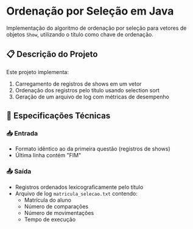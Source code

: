 # Ordenação por Seleção em Java

Implementação do algoritmo de ordenação por seleção para vetores de objetos `Show`, utilizando o título como chave de ordenação.

## 📋 Descrição do Projeto

Este projeto implementa:
1. Carregamento de registros de shows em um vetor
2. Ordenação dos registros pelo título usando selection sort
3. Geração de um arquivo de log com métricas de desempenho

## 📝 Especificações Técnicas

### 📥 Entrada
- Formato idêntico ao da primeira questão (registros de shows)
- Última linha contém "FIM"

### 📤 Saída
- Registros ordenados lexicograficamente pelo título
- Arquivo de log `matricula_selecao.txt` contendo:
  - Matrícula do aluno
  - Número de comparações
  - Número de movimentações
  - Tempo de execução